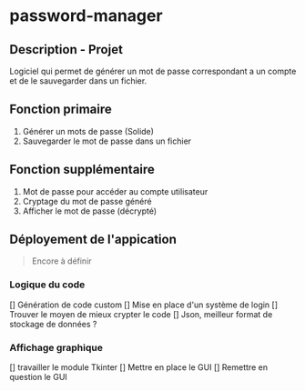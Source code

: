 # password-manager

## Description - Projet
Logiciel qui permet de générer un mot de passe correspondant a un compte et de le sauvegarder dans un fichier. 

## Fonction primaire
1. Générer un mots de passe (Solide)
2. Sauvegarder le mot de passe dans un fichier

## Fonction supplémentaire
1. Mot de passe pour accéder au compte utilisateur
2. Cryptage du mot de passe généré
3. Afficher le mot de passe (décrypté)

## Déployement de l'appication
> Encore à définir

### Logique du code
[] Génération de code custom
[] Mise en place d'un système de login 
[] Trouver le moyen de mieux crypter le code
[] Json, meilleur format de stockage de données ?

### Affichage graphique
[] travailler le module Tkinter
[] Mettre en place le GUI
[] Remettre en question le GUI
